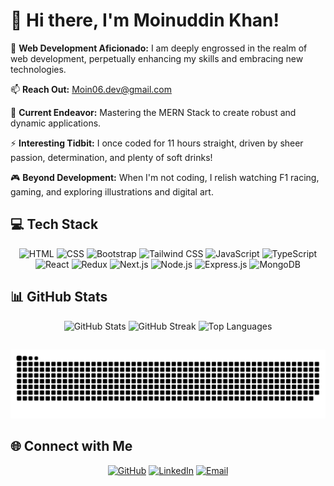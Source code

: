 # 👋 Hi there, I'm Moinuddin Khan!

🔭 **Web Development Aficionado:** I am deeply engrossed in the realm of web development, perpetually enhancing my skills and embracing new technologies.

📫 **Reach Out:** [Moin06.dev@gmail.com](mailto:Moin06.dev@gmail.com)

🌱 **Current Endeavor:** Mastering the MERN Stack to create robust and dynamic applications.

⚡ **Interesting Tidbit:** I once coded for 11 hours straight, driven by sheer passion, determination, and plenty of soft drinks!

🎮 **Beyond Development:** When I'm not coding, I relish watching F1 racing, gaming, and exploring illustrations and digital art.

## 💻 Tech Stack

<div align="center">
 <img src="https://img.shields.io/badge/HTML-E34F26?style=for-the-badge&logo=html5&logoColor=white" alt="HTML">
  <img src="https://img.shields.io/badge/CSS-239120?&style=for-the-badge&logo=css3&logoColor=white" alt="CSS">
  <img src="https://img.shields.io/badge/Bootstrap-563D7C?style=for-the-badge&logo=bootstrap&logoColor=white" alt="Bootstrap">
  <img src="https://img.shields.io/badge/Tailwind_CSS-38B2AC?style=for-the-badge&logo=tailwind-css&logoColor=white" alt="Tailwind CSS">
  <img src="https://img.shields.io/badge/JavaScript-F7DF1E?style=for-the-badge&logo=javascript&logoColor=black" alt="JavaScript">
  <img src="https://img.shields.io/badge/TypeScript-007ACC?style=for-the-badge&logo=typescript&logoColor=white" alt="TypeScript">
  <img src="https://img.shields.io/badge/React-20232A?style=for-the-badge&logo=react&logoColor=61DAFB" alt="React">
  <img src="https://img.shields.io/badge/Redux-593D88?style=for-the-badge&logo=redux&logoColor=white" alt="Redux">
  <img src="https://img.shields.io/badge/Next.js-000?style=for-the-badge&logo=nextdotjs&logoColor=white" alt="Next.js">
  <img src="https://img.shields.io/badge/Node.js-43853D?style=for-the-badge&logo=node.js&logoColor=white" alt="Node.js">
  <img src="https://img.shields.io/badge/Express.js-404D59?style=for-the-badge&logo=express" alt="Express.js">
  <img src="https://img.shields.io/badge/MongoDB-4EA94B?style=for-the-badge&logo=mongodb&logoColor=white" alt="MongoDB">
</div>

## 📊 GitHub Stats

<div align="center">
  <img src="https://github-readme-stats.vercel.app/api?username=Moin06-dev&show_icons=true&theme=dark&hide_border=false&include_all_commits=true&count_private=true" alt="GitHub Stats" height="200">
  <img src="https://github-readme-streak-stats.herokuapp.com/?user=Moin06-dev&theme=dark&hide_border=false" alt="GitHub Streak" height="200">
  <img src="https://github-readme-stats.vercel.app/api/top-langs/?username=Moin06-dev&layout=compact&theme=dark&hide_border=false" alt="Top Languages" height="200">
</div>

##
<div align="center">
  <img src="https://github.com/Platane/snk/raw/output/github-contribution-grid-snake.svg" alt="Snake animation">
</div>

## 🌐 Connect with Me

<div align="center">
  <a href="https://github.com/Moin06-dev"><img src="https://img.shields.io/badge/GitHub-181717?style=for-the-badge&logo=github&logoColor=white" alt="GitHub"></a>
  <a href="https://linkedin.com/in/moin06-dev"><img src="https://img.shields.io/badge/LinkedIn-0077B5?style=for-the-badge&logo=linkedin&logoColor=white" alt="LinkedIn"></a>
  <a href="http://mailto:Moin06.dev@gmail.com"><img src="https://img.shields.io/badge/Email-D14836?style=for-the-badge&logo=gmail&logoColor=white" alt="Email"></a>
</div>





